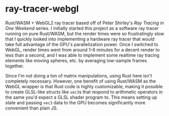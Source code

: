 # ray-tracer-webgl

Rust/WASM + WebGL2 ray tracer based off of Peter Shirley's *Ray Tracing in One Weekend* series. I initially started this project as a software ray tracer running on pure Rust/WASM, but the render times were so frustratingly slow that I quickly looked into implementing a hardware ray tracer that would take full advantage of the GPU's parallelization power. Once I switched to WebGL, render times went from around 1-6 minutes for a decent render to less than a second, and I was able to implement some realtime ray tracing elements like moving spheres, etc. by averaging low-sample frames together.

Since I'm not doing a ton of matrix manipulations, using Rust here isn't completely necessary. However, one benefit of using Rust/WASM as the WebGL wrapper is that Rust code is highly customizable, making it possible to create GLSL-like structs like `vec3`s that respond to arithmetic operators in the same you'd expect a GLSL shader program to. This means setting up state and passing `vec3` data to the GPU becomes significantly more convenient than plain JS.